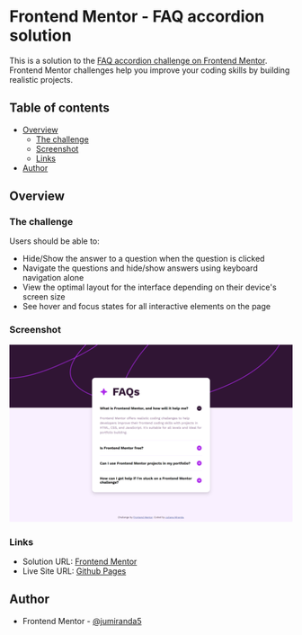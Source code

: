 # Frontend Mentor - FAQ accordion solution

This is a solution to the [FAQ accordion challenge on Frontend Mentor](https://www.frontendmentor.io/challenges/faq-accordion-wyfFdeBwBz). Frontend Mentor challenges help you improve your coding skills by building realistic projects. 

## Table of contents

- [Overview](#overview)
  - [The challenge](#the-challenge)
  - [Screenshot](#screenshot)
  - [Links](#links)
- [Author](#author)

## Overview

### The challenge

Users should be able to:

- Hide/Show the answer to a question when the question is clicked
- Navigate the questions and hide/show answers using keyboard navigation alone
- View the optimal layout for the interface depending on their device's screen size
- See hover and focus states for all interactive elements on the page

### Screenshot

![Screenshot](./design/screenshot.png)

### Links

- Solution URL: [Frontend Mentor](https://www.frontendmentor.io/solutions/faq-accordion-YncO989n_V)
- Live Site URL: [Github Pages](https://jumiranda5.github.io/fm-faq-accordion/)

## Author

- Frontend Mentor - [@jumiranda5](https://www.frontendmentor.io/profile/jumiranda5)
